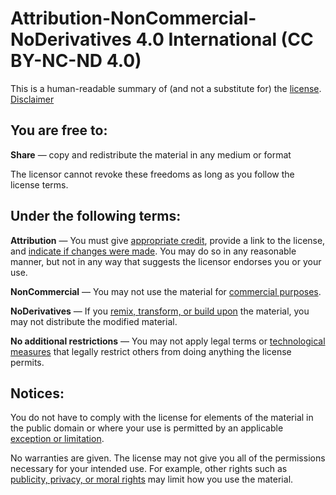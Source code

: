 <h1>Attribution-NonCommercial-NoDerivatives 4.0 International (CC BY-NC-ND 4.0)</h1>
This is a human-readable summary of (and not a substitute for) the <a href="https://creativecommons.org/licenses/by-nc-nd/4.0/legalcode" target="_blank">license</a>.</br>
<a href="https://creativecommons.org/licenses/by-nc-nd/4.0/#" target="_blank">Disclaimer</a>
<h2>You are free to:</h2>
<p><b>Share</b> — copy and redistribute the material in any medium or format</p>
<p>The licensor cannot revoke these freedoms as long as you follow the license terms.</p>
<h2>Under the following terms:</h2>
<p><b>Attribution</b> — You must give <a href="" target="_blank">appropriate credit</a>, provide a link to the license, and <a href="" target="_blank">indicate if changes were made</a>. You may do so in any reasonable manner, but not in any way that suggests the licensor endorses you or your use.</p>
<p><b>NonCommercial</b> — You may not use the material for <a href="" target="_blank">commercial purposes</a>.</p>
<p><b>NoDerivatives</b> — If you <a href="" target="_blank">remix, transform, or build upon</a> the material, you may not distribute the modified material.</p>
<p><b>No additional restrictions</b> — You may not apply legal terms or <a href="" target="_blank">technological measures</a> that legally restrict others from doing anything the license permits.</p>
<h2>Notices:</h2>
<p>You do not have to comply with the license for elements of the material in the public domain or where your use is permitted by an applicable <a href="" target="_blank">exception or limitation</a>.</p>
<p>No warranties are given. The license may not give you all of the permissions necessary for your intended use. For example, other rights such as <a href="" target="_blank">publicity, privacy, or moral rights</a> may limit how you use the material.</p>
